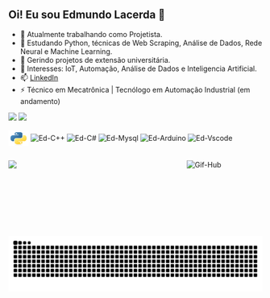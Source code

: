 ## Oi! Eu sou Edmundo Lacerda 👋

<!--
**Edlacerda1/Edlacerda1** is a ✨ _special_ ✨ repository because its `README.md` (this file) appears on your GitHub profile.
 
Here are some ideas to get you started:
 
-->
- 🔭 Atualmente trabalhando como Projetista. 
- 🌱 Estudando Python, técnicas de Web Scraping, Análise de Dados, Rede Neural e Machine Learning.
- 👯 Gerindo projetos de extensão universitária.
- 💬 Interesses: IoT, Automação, Análise de Dados e Inteligencia Artificial.
- 📫 [LinkedIn](https://www.linkedin.com/in/edmundo-lacerda-8b2282245/)
- ⚡ Técnico em Mecatrônica | Tecnólogo em Automação Industrial (em andamento)

<div>
     <img height="180em" src="https://github-readme-stats.vercel.app/apiusername=edlacerda1&show_icons=true&theme=dracula&include_all_commits=true&count_private=true&cache_seconds=60"/>
     <img height="180em" src="https://github-readme-stats.vercel.app/api/top-langs/?username=edlacerda1&layout=compact&langs_count=16&theme=dracula&cache_seconds=60"/>
</div>

<div style="display: inline-block"><br>
    <img align="center" alt="Ed-Python" height="30" width="40" 
         src="https://raw.githubusercontent.com/devicons/devicon/master/icons/python/python-original.svg" />
    <img align="center" alt="Ed-C++" height="30" width="40" 
        src="https://cdn.jsdelivr.net/gh/devicons/devicon@latest/icons/cplusplus/cplusplus-original.svg" />
     <img align="center" alt="Ed-C#" height="30" width="40" 
        src="https://cdn.jsdelivr.net/gh/devicons/devicon@latest/icons/csharp/csharp-original.svg" />
     <img align="center" alt="Ed-Mysql" height="30" width="40" 
        src="https://cdn.jsdelivr.net/gh/devicons/devicon@latest/icons/mysql/mysql-original.svg" />   
     <img align="center" alt="Ed-Arduino" height="30" width="40" 
        src="https://cdn.jsdelivr.net/gh/devicons/devicon@latest/icons/arduino/arduino-original-wordmark.svg" />   
     <img align="center" alt="Ed-Vscode" height="30" width="40" 
        src="https://cdn.jsdelivr.net/gh/devicons/devicon@latest/icons/vscode/vscode-original.svg" />   
</div>

##

<div>
  <a href="https://www.linkedin.com/in/edmundo-lacerda-8b2282245/" target="_blank"><img src="https://img.shields.io/badge/LinkedIn-%230077B5?style=for-the-badge&logo=linkedin&logoColor=White" target="_blank"></a>
  <img align="right" alt="Gif-Hub" height="150" width="150" 
        src="https://github.com/user-attachments/assets/0f1d8e12-97c2-4d11-a031-797c472c8eec" />   
  
</div>



<picture>
     <source media="(prefers-color-scheme: dark)" srcset="https://raw.githubusercontent.com/Edlacerda1/Edlacerda1/output/github-contribution-grid-snake-dark.svg">
     <source media="(prefers-color-scheme: light)" srcset="https://raw.githubusercontent.com/Edlacerda1/Edlacerda1/output/github-contribution-grid-snake.svg">
     <img align="center" alt="github contribution grid snake animation" src="https://raw.githubusercontent.com/Edlacerda1/Edlacerda1/output/github-contribution-grid-snake.svg">
</picture>
